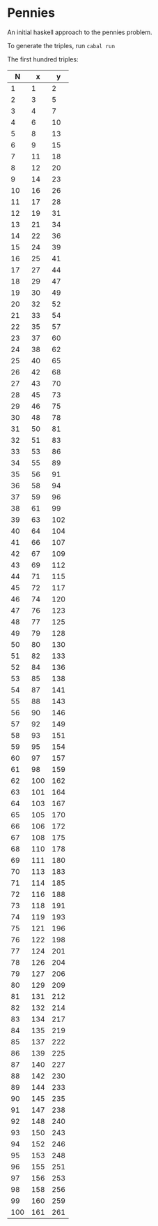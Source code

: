 # Pennies

An initial haskell approach to the pennies problem.

To generate the triples, run `cabal run`

The first hundred triples:

|N|x|y|
|-|-|-|
|1|1|2|
|2|3|5|
|3|4|7|
|4|6|10|
|5|8|13|
|6|9|15|
|7|11|18|
|8|12|20|
|9|14|23|
|10|16|26|
|11|17|28|
|12|19|31|
|13|21|34|
|14|22|36|
|15|24|39|
|16|25|41|
|17|27|44|
|18|29|47|
|19|30|49|
|20|32|52|
|21|33|54|
|22|35|57|
|23|37|60|
|24|38|62|
|25|40|65|
|26|42|68|
|27|43|70|
|28|45|73|
|29|46|75|
|30|48|78|
|31|50|81|
|32|51|83|
|33|53|86|
|34|55|89|
|35|56|91|
|36|58|94|
|37|59|96|
|38|61|99|
|39|63|102|
|40|64|104|
|41|66|107|
|42|67|109|
|43|69|112|
|44|71|115|
|45|72|117|
|46|74|120|
|47|76|123|
|48|77|125|
|49|79|128|
|50|80|130|
|51|82|133|
|52|84|136|
|53|85|138|
|54|87|141|
|55|88|143|
|56|90|146|
|57|92|149|
|58|93|151|
|59|95|154|
|60|97|157|
|61|98|159|
|62|100|162|
|63|101|164|
|64|103|167|
|65|105|170|
|66|106|172|
|67|108|175|
|68|110|178|
|69|111|180|
|70|113|183|
|71|114|185|
|72|116|188|
|73|118|191|
|74|119|193|
|75|121|196|
|76|122|198|
|77|124|201|
|78|126|204|
|79|127|206|
|80|129|209|
|81|131|212|
|82|132|214|
|83|134|217|
|84|135|219|
|85|137|222|
|86|139|225|
|87|140|227|
|88|142|230|
|89|144|233|
|90|145|235|
|91|147|238|
|92|148|240|
|93|150|243|
|94|152|246|
|95|153|248|
|96|155|251|
|97|156|253|
|98|158|256|
|99|160|259|
|100|161|261|